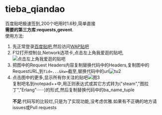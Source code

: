 # tieba_qiandao
百度贴吧极速签到,200个吧用时1.6秒,简单直接 <br />
**需要的第三方库:requests,gevent**.<br />
使用方法:
1. 先正常登录[百度贴吧](tieba.baidu.com),然后访问[WAP贴吧](http://wapp.baidu.com/)<br />
2. F12打开控制台,Network选项卡,点击左上角我爱逛的贴吧,![点击左上角我爱逛的贴吧](http://opgtctagy.bkt.clouddn.com/1.png)<br />
3. 把图中的Request Headers内容复制替换代码中的Headers,复制图中的RequestURL,到`fid=...&kw=`截至,替换代码中的url![tu2](http://opgtctagy.bkt.clouddn.com/2.png)<br />
4. 点击图中的更多,显示所有你关注的贴吧![图3](http://opgtctagy.bkt.clouddn.com/3.png)<br />
复制吧名到notepad++中,用正则表达式或其它方式转为("steam","图拉丁","Erlang"······)的形式,然后复制替换代码中的ba_name_tuple<br /><br />
**不足**:代码写的比较烂,只是为了实现功能,没考虑优雅.如果有不正确的地方请issues或Pull requests
